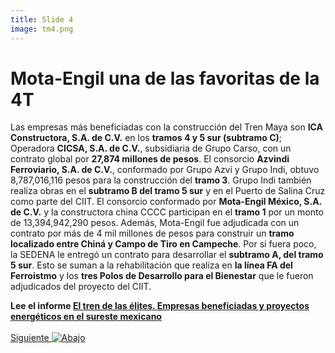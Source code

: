 ```yaml
---
title: Slide 4
image: tm4.png
---
```


# Mota-Engil una de las favoritas de la 4T

Las empresas más beneficiadas con la construcción del Tren Maya son **ICA Constructora, S.A. de C.V.** en los **tramos 4 y 5 sur (subtramo C)**; Operadora **CICSA, S.A. de C.V.**, subsidiaria de Grupo Carso, con un contrato global por **27,874 millones de pesos**. El consorcio **Azvindi Ferroviario, S.A. de C.V.**, conformado por Grupo Azvi y Grupo Indi, obtuvo 8,787,016,116 pesos para la construcción del **tramo 3**. Grupo Indi también realiza obras en el **subtramo B del tramo 5 sur** y en el Puerto de Salina  Cruz como parte del CIIT.
El consorcio conformado por **Mota-Engil México, S.A. de C.V.** y la constructora china CCCC participan en el **tramo 1** por un monto de 13,394,942,290 pesos. Además, Mota-Engil fue adjudicada con un contrato por más de 4 mil millones de pesos para construir un **tramo localizado entre Chiná y Campo de Tiro en Campeche**. Por si fuera poco, la SEDENA le entregó un contrato para desarrollar el **subtramo A, del tramo 5 sur**. Esto se suman a la rehabilitación que realiza en **la línea FA del Ferroistmo** y los **tres Polos de Desarrollo para el Bienestar** que le fueron adjudicados del proyecto del CIIT.

**Lee el informe [El tren de las élites. Empresas beneficiadas y proyectos energéticos en el sureste mexicano](/informeTM/)**
<br>
<br>
<a class="moveSectionDown" href="#">Siguiente <img class="down-arrow" src="{{ site.baseurl }}/assets/img/arrow-down-solid.svg" alt="Abajo"></a>
